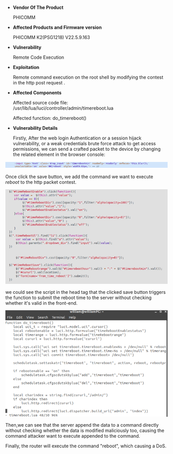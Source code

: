 - **Vendor Of The Product**

    PHICOMM

- **Affected Products and Firmware version**

    PHICOMM  K2(PSG1218)    V22.5.9.163

- **Vulnerability**

    Remote Code Execution

- **Exploitation**

    Remote command execution on the root shell by modifying the contest in the http post request .

- **Affected Components**

    Affected source code file: /usr/lib/lua/luci/controller/admin/timereboot.lua

    Affected function: do_timereboot()

- **Vulnerability Details**

    Firstly, After the web login Authentication or a session hijack vulnerability, or a weak credentials brute force attack to get access permissions, we can send a crafted packet to the device by changing the related element in the browser console:

![changing the element value ](fig/do_timereboot_element.png "changing the element value")

Once click the save button, we add the command we want to execute *reboot* to the http packet contest.

![reboot the device code](fig/do_timereboot_js.png "reboot the device code")

we could see the script in the head tag that the clicked save button triggers the function to submit the reboot time to the server without checking whether it's valid in the front-end.

![auto_upgrade_lua_code](fig/do_timereboot_router.png)

Then,we can see that the server append the data to a command directly without checking whether the data is modified maliciously too, causing the command attacker want to execute appended to the command.

Finally, the router will execute the command "reboot", which causing a DoS.
